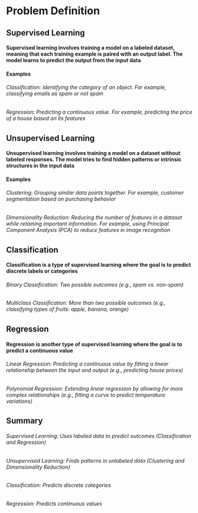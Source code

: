 # Problem Definition

## Supervised Learning

#### Supervised learning involves training a model on a labeled dataset, meaning that each training example is paired with an output label. The model learns to predict the output from the input data

#### Examples

###### Classification: Identifying the category of an object. For example, classifying emails as spam or not spam

###### Regression: Predicting a continuous value. For example, predicting the price of a house based on its features

## Unsupervised Learning

#### Unsupervised learning involves training a model on a dataset without labeled responses. The model tries to find hidden patterns or intrinsic structures in the input data

#### Examples

###### Clustering: Grouping similar data points together. For example, customer segmentation based on purchasing behavior

###### Dimensionality Reduction: Reducing the number of features in a dataset while retaining important information. For example, using Principal Component Analysis (PCA) to reduce features in image recognition

## Classification

#### Classification is a type of supervised learning where the goal is to predict discrete labels or categories

###### Binary Classification: Two possible outcomes (e.g., spam vs. non-spam)

###### Multiclass Classification: More than two possible outcomes (e.g., classifying types of fruits: apple, banana, orange)

## Regression

#### Regression is another type of supervised learning where the goal is to predict a continuous value

###### Linear Regression: Predicting a continuous value by fitting a linear relationship between the input and output (e.g., predicting house prices)

###### Polynomial Regression: Extending linear regression by allowing for more complex relationships (e.g., fitting a curve to predict temperature variations)

## Summary

###### Supervised Learning: Uses labeled data to predict outcomes (Classification and Regression)

###### Unsupervised Learning: Finds patterns in unlabeled data (Clustering and Dimensionality Reduction)

###### Classification: Predicts discrete categories

###### Regression: Predicts continuous values
